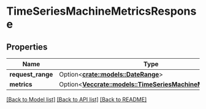 # TimeSeriesMachineMetricsResponse

## Properties

Name | Type | Description | Notes
------------ | ------------- | ------------- | -------------
**request_range** | Option<[**crate::models::DateRange**](DateRange.md)> |  | [optional]
**metrics** | Option<[**Vec<crate::models::TimeSeriesMachineMetricsModel>**](TimeSeriesMachineMetricsModel.md)> |  | [optional]

[[Back to Model list]](../README.md#documentation-for-models) [[Back to API list]](../README.md#documentation-for-api-endpoints) [[Back to README]](../README.md)


